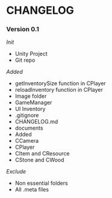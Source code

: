# CHANGELOG

### Version 0.1


*Init*
- Unity Project
- Git repo


*Added*
- getInventorySize function in CPlayer
- reloadInventory function in CPlayer
- Image folder
- GameManager
- UI Inventory
- .gitignore
- CHANGELOG.md
- documents
- Added 
- CCamera
- CPlayer
- CItem and CResource
- CStone and CWood


*Exclude*
- Non essential folders
- All .meta files